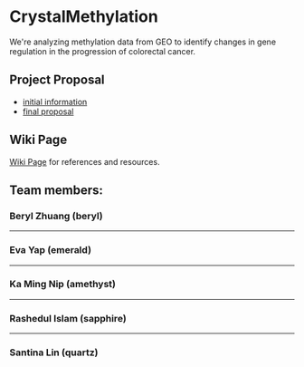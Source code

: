 # CrystalMethylation
We're analyzing methylation data from GEO to identify changes in gene regulation in the progression of colorectal cancer. 

## Project Proposal
- [initial information](https://github.com/STAT540-UBC/yy_team01_colorectal-cancer_STAT540_2015/blob/master/initial_project_summary.md)
- [final proposal](https://github.com/STAT540-UBC/yy_team01_colorectal-cancer_STAT540_2015/blob/master/Group_proposal.md)

## Wiki Page
[Wiki Page](https://github.com/STAT540-UBC/yy_team01_colorectal-cancer_STAT540_2015/wiki) for references and resources.

## Team members:


### Beryl Zhuang (beryl)


-----
### Eva Yap (emerald)


-----
### Ka Ming Nip (amethyst)



-----
### Rashedul Islam (sapphire)



-----
### Santina Lin (quartz)
